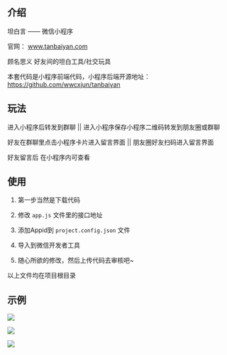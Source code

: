 ## 介绍
坦白言 —— 微信小程序

官网： www.tanbaiyan.com

顾名思义 好友间的坦白工具/社交玩具

本套代码是小程序前端代码，小程序后端开源地址：https://github.com/wwcxjun/tanbaiyan

## 玩法
进入小程序后转发到群聊 || 进入小程序保存小程序二维码转发到朋友圈或群聊

好友在群聊里点击小程序卡片进入留言界面 || 朋友圈好友扫码进入留言界面

好友留言后 在小程序内可查看

## 使用
1. 第一步当然是下载代码

2. 修改 `app.js` 文件里的接口地址

3. 添加Appid到 `project.config.json` 文件

4. 导入到微信开发者工具

5. 随心所欲的修改，然后上传代码去审核吧~

以上文件均在项目根目录

## 示例
![](https://www.tanbaiyan.com/images/1.jpg)

![](https://www.tanbaiyan.com/images/2.jpg)

![](https://www.tanbaiyan.com/images/3.jpg)
